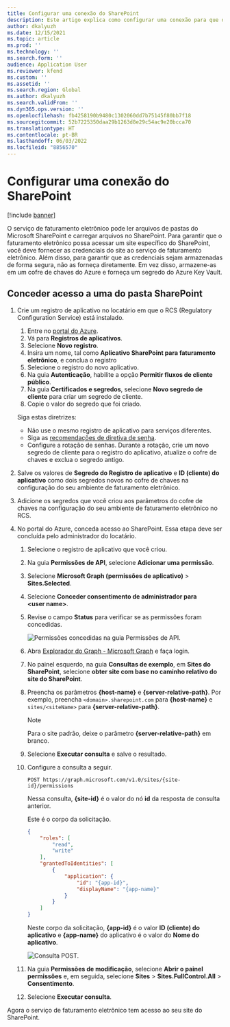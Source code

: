 ```yaml
---
title: Configurar uma conexão do SharePoint
description: Este artigo explica como configurar uma conexão para que o faturamento eletrônico possa acessar um site da Microsoft SharePoint.
author: dkalyuzh
ms.date: 12/15/2021
ms.topic: article
ms.prod: ''
ms.technology: ''
ms.search.form: ''
audience: Application User
ms.reviewer: kfend
ms.custom: ''
ms.assetid: ''
ms.search.region: Global
ms.author: dkalyuzh
ms.search.validFrom: ''
ms.dyn365.ops.version: ''
ms.openlocfilehash: fb4258190b9480c1302060dd7b75145f80bb7f18
ms.sourcegitcommit: 52b7225350daa29b1263d8e29c54ac9e20bcca70
ms.translationtype: HT
ms.contentlocale: pt-BR
ms.lasthandoff: 06/03/2022
ms.locfileid: "8856570"
---
```

# <a name="configure-a-sharepoint-connection"></a>Configurar uma conexão do SharePoint

[!include [banner](../includes/banner.md)]

O serviço de faturamento eletrônico pode ler arquivos de pastas do Microsoft SharePoint e carregar arquivos no SharePoint. Para garantir que o faturamento eletrônico possa acessar um site específico do SharePoint, você deve fornecer as credenciais do site ao serviço de faturamento eletrônico. Além disso, para garantir que as credenciais sejam armazenadas de forma segura, não as forneça diretamente. Em vez disso, armazene-as em um cofre de chaves do Azure e forneça um segredo do Azure Key Vault.

## <a name="grant-access-to-a-sharepoint-folder"></a>Conceder acesso a uma do pasta SharePoint

1. Crie um registro de aplicativo no locatário em que o RCS (Regulatory Configuration Service) está instalado.

    1. Entre no [portal do Azure](https://portal.azure.com/).
    2. Vá para **Registros de aplicativos**.
    3. Selecione **Novo registro**.
    4. Insira um nome, tal como **Aplicativo SharePoint para faturamento eletrônico**, e conclua o registro
    5. Selecione o registro do novo aplicativo.
    6. Na guia **Autenticação**, habilite a opção **Permitir fluxos de cliente público**.
    4. Na guia **Certificados e segredos**, selecione **Novo segredo de cliente** para criar um segredo de cliente.
    5. Copie o valor do segredo que foi criado.

    Siga estas diretrizes:

    - Não use o mesmo registro de aplicativo para serviços diferentes.
    - Siga as [recomendações de diretiva de senha](/microsoft-365/admin/misc/password-policy-recommendations?view=o365-worldwide).
    - Configure a rotação de senhas. Durante a rotação, crie um novo segredo de cliente para o registro do aplicativo, atualize o cofre de chaves e exclua o segredo antigo.

2. Salve os valores de **Segredo do Registro de aplicativo** e **ID (cliente) do aplicativo** como dois segredos novos no cofre de chaves na configuração do seu ambiente de faturamento eletrônico.
3. Adicione os segredos que você criou aos parâmetros do cofre de chaves na configuração do seu ambiente de faturamento eletrônico no RCS.
4. No portal do Azure, conceda acesso ao SharePoint. Essa etapa deve ser concluída pelo administrador do locatário.

    1. Selecione o registro de aplicativo que você criou.
    2. Na guia **Permissões de API**, selecione **Adicionar uma permissão**.
    3. Selecione **Microsoft Graph (permissões de aplicativo)** \> **Sites.Selected**.
    4. Selecione **Conceder consentimento de administrador para \<user&nbsp;name\>**.
    5. Revise o campo **Status** para verificar se as permissões foram concedidas.

        ![Permissões concedidas na guia Permissões de API.](media/configured-permissions.jpg)

    6. Abra [Explorador do Graph - Microsoft Graph](https://developer.microsoft.com/graph/graph-explorer) e faça login.
    7. No painel esquerdo, na guia **Consultas de exemplo**, em **Sites do SharePoint**, selecione **obter site com base no caminho relativo do site do SharePoint**.
    8. Preencha os parâmetros **\{host-name\}** e **\{server-relative-path\}**. Por exemplo, preencha `<domain>.sharepoint.com` para **\{host-name\}** e `sites/<siteName>` para **\{server-relative-path\}**.

        > [!NOTE]
        > Para o site padrão, deixe o parâmetro **\{server-relative-path\}** em branco.

    9. Selecione **Executar consulta** e salve o resultado.
    10. Configure a consulta a seguir.

        `POST https://graph.microsoft.com/v1.0/sites/{site-id}/permissions`

        Nessa consulta, **\{site-id\}** é o valor do nó **id** da resposta de consulta anterior.

        Este é o corpo da solicitação.

        ```json
        {
            "roles": [
                "read",
                "write"
            ],
            "grantedToIdentities": [
                {
                    "application": {
                        "id": "{app-id}",
                        "displayName": "{app-name}"
                    }
                }
            ]
        }
        ```

        Neste corpo da solicitação, **\{app-id\}** é o valor **ID (cliente) do aplicativo** e **\{app-name\}** do aplicativo é o valor do **Nome do aplicativo**.

        ![Consulta POST.](media/app-id-query.jpg)

    11. Na guia **Permissões de modificação**, selecione **Abrir o painel permissões** e, em seguida, selecione **Sites** \> **Sites.FullControl.All** \> **Consentimento**.
    12. Selecione **Executar consulta**.

Agora o serviço de faturamento eletrônico tem acesso ao seu site do SharePoint.
